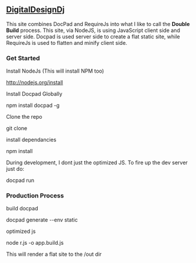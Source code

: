 ## [DigitalDesignDj](http://digitaldesigndj.com)

This site combines DocPad and RequireJs into what I like to call the **Double Build** process. This site, via NodeJS, is using JavaScript client side and server side. Docpad is used server side to create a flat static site, while RequireJs is used to flatten and minify client side.

### Get Started

Install NodeJs (This will install NPM too)

  http://nodejs.org/install
  
Install Docpad Globally

  npm install docpad -g

Clone the repo

  git clone

install dependancies

  npm install
  
During development, I dont just the optimized JS. To fire up the dev server just do:

  docpad run
  
### Production Process

build docpad

  docpad generate --env static
  
optimized js

  node r.js -o app.build.js
  
This will render a flat site to the /out dir

